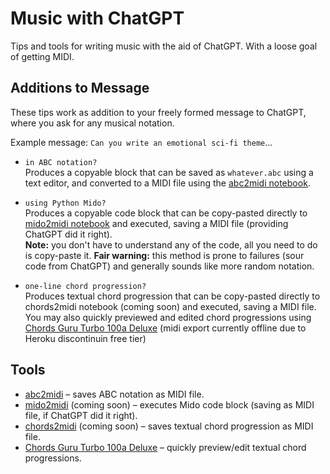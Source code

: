 # Music with ChatGPT

Tips and tools for writing music with the aid of ChatGPT. With a loose goal of getting MIDI.

## Additions to Message

These tips work as addition to your freely formed message to ChatGPT, where you ask for any musical notation.

Example message: `Can you write an emotional sci-fi theme`...

- `in ABC notation?`<br>
Produces a copyable block that can be saved as `whatever.abc` using a text editor, and converted to a MIDI file using the [abc2midi notebook](https://colab.research.google.com/github/olaviinha/MusicWithChatGPT/blob/main/abc2midi.ipynb).

- `using Python Mido?`<br>
Produces a copyable code block that can be copy-pasted directly to [mido2midi notebook](https://colab.research.google.com/github/olaviinha/MusicWithChatGPT/blob/main/mido2midi.ipynb) and executed, saving a MIDI file (providing ChatGPT did it right).<br>
**Note:** you don't have to understand any of the code, all you need to do is copy-paste it.
**Fair warning:** this method is prone to failures (sour code from ChatGPT) and generally sounds like more random notation.

- `one-line chord progression?`<br>
Produces textual chord progression that can be copy-pasted directly to chords2midi notebook (coming soon) and executed, saving a MIDI file.<br>
You may also quickly previewed and edited chord progressions using [Chords Guru Turbo 100a Deluxe](https://ki.gy/cv) (midi export currently offline due to Heroku discontinuin free tier)

## Tools

- [abc2midi]() – saves ABC notation as MIDI file.
- [mido2midi]() (coming soon) – executes Mido code block (saving as MIDI file, if ChatGPT did it right).
- [chords2midi]() (coming soon) – saves textual chord progression as MIDI file.
- [Chords Guru Turbo 100a Deluxe](https://ki.gy/cv) – quickly preview/edit textual chord progressions.
